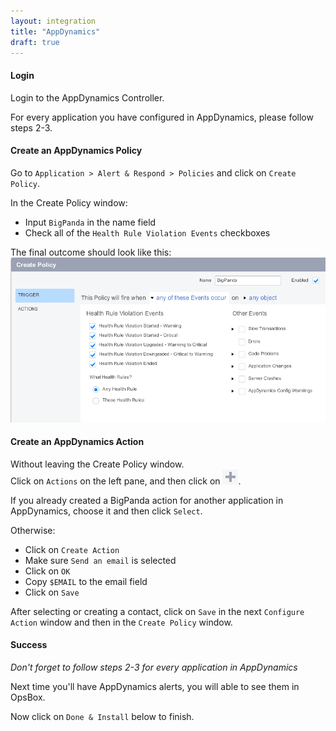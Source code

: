 ```yaml
---
layout: integration 
title: "AppDynamics"
draft: true
---
```


#### Login

Login to the AppDynamics Controller.

For every application you have configured in AppDynamics, please follow steps 2-3. 

<!-- section-separator -->
#### Create an AppDynamics Policy    

Go to `Application > Alert & Respond > Policies` and click on `Create Policy`.

In the Create Policy window:

* Input `BigPanda` in the name field
* Check all of the `Health Rule Violation Events` checkboxes

The final outcome should look like this:  
![Create Policy window](/media/appdynamics1.png)

<!-- section-separator -->
#### Create an AppDynamics Action
Without leaving the Create Policy window.  
Click on `Actions` on the left pane, and then click on ![+](/media/appdynamics-plus.png).  

If you already created a BigPanda action for another application in AppDynamics, choose it and then click `Select`.

Otherwise:

* Click on `Create Action`
* Make sure `Send an email` is selected
* Click on `OK`
* Copy `$EMAIL` to the email field 
* Click on `Save`

After selecting or creating a contact, click on `Save` in the next `Configure Action` window and then in the `Create Policy` window.

<!-- section-separator -->
#### Success
*Don't forget to follow steps 2-3 for every application in AppDynamics*

Next time you'll have AppDynamics alerts, you will able to see them in OpsBox.

Now click on `Done & Install` below to finish.

